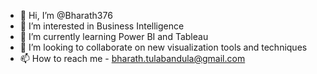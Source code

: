 - 👋 Hi, I’m @Bharath376
- 👀 I’m interested in Business Intelligence
- 🌱 I’m currently learning Power BI and Tableau
- 💞️ I’m looking to collaborate on new visualization tools and techniques
- 📫 How to reach me - bharath.tulabandula@gmail.com

<!---
Bharath376/Bharath376 is a ✨ special ✨ repository because its `README.md` (this file) appears on your GitHub profile.
You can click the Preview link to take a look at your changes.
--->
